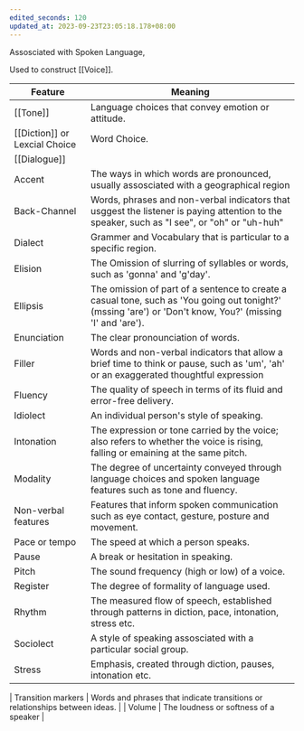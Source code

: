 ```yaml
---
edited_seconds: 120
updated_at: 2023-09-23T23:05:18.178+08:00
---
```

Assosciated with Spoken Language, 

Used to construct [[Voice]].

| Feature                       | Meaning                                                                                                                                                    |
| ----------------------------- | ---------------------------------------------------------------------------------------------------------------------------------------------------------- |
| [[Tone]]                      | Language choices that convey emotion or attitude.                                                                                                          |
| [[Diction]] or Lexcial Choice | Word Choice.                                                                                                                                               |
| [[Dialogue]]                  |                                                                                                                                                            |
| Accent                        | The ways in which words are pronounced, usually assosciated with a geographical region                                                                     |
| Back-Channel                  | Words, phrases and non-verbal indicators that usggest the listener is paying attention to the speaker, such as "I see", or "oh" or "uh-huh"                |
| Dialect                       | Grammer and Vocabulary that is particular to a specific region.                                                                                            |
| Elision                       | The Omission of slurring of syllables or words, such as 'gonna' and 'g'day'.                                                                               |
| Ellipsis                      | The omission of part of a sentence to create a casual tone, such as 'You going out tonight?' (mssing 'are') or 'Don't know, You?' (missing 'I' and 'are'). |
| Enunciation                   | The clear pronounciation of words.                                                                                                                         |
| Filler                        | Words and non-verbal indicators that allow a brief time to think or pause, such as 'um', 'ah' or an exaggerated thoughtful expression                      |
| Fluency                       | The quality of speech in terms of its fluid and error-free delivery.                                                                                       |
| Idiolect                      | An individual person's style of speaking.                                                                                                                  |
| Intonation                    | The expression or tone carried by the voice; also refers to whether the voice is rising, falling or emaining at the same pitch.                            |
| Modality                      | The degree of uncertainty conveyed through language choices and spoken language features such as tone and fluency.                                         |
| Non-verbal features           | Features that inform spoken communication such as eye contact, gesture, posture and movement.                                                              |
| Pace or tempo                 | The speed at which a person speaks.                                                                                                                        |
| Pause                         | A break or hesitation in speaking.                                                                                                                         |
| Pitch                         | The sound frequency (high or low) of a voice.                                                                                                              |
| Register                      | The degree of formality of language used.                                                                                                                  |
| Rhythm                        | The measured flow of speech, established through patterns in diction, pace, intonation, stress etc.                                                        |
| Sociolect                     | A style of speaking assosciated with a particular social group.                                                                                            |
| Stress                        | Emphasis, created through diction, pauses, intonation etc.                                                                                                 |

| Transition markers                     | Words and phrases that indicate transitions or relationships between ideas.                                                                                |
| Volume                                 | The loudness or softness of a speaker                                                                                                                      |
